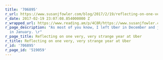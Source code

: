 ```yaml
---
title: '706895'
r_url: https://www.susanjfowler.com/blog/2017/2/19/reflecting-on-one-very-strange-year-at-uber
r_date: 2017-02-19 23:07:08.854000000 Z
r_wrapped_url: https://www.reading.am/p/4C8R/https://www.susanjfowler.com/blog/2017/2/19/reflecting-on-one-very-strange-year-at-uber
r_page_description: "As most of you know, I left Uber in December and joined Stripe
  in January. \r"
r_page_title: Reflecting on one very, very strange year at Uber
r_title: Reflecting on one very, very strange year at Uber
r_id: '706895'
r_page_id: '519059'
---
```


